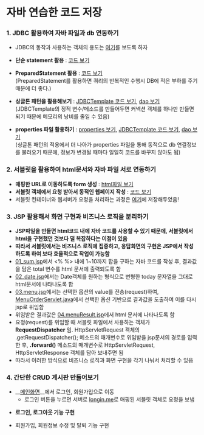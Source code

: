 # 자바 연습한 코드 저장
### 1. JDBC 활용하여 자바 파일과 db 연동하기  
*  JDBC의 동작과 사용하는 객체의 용도는 [여기](https://junu0516.tistory.com/45?category=926619)를 보도록 하자   
* __단순 statement 활용__ : [코드 보기](https://github.com/junu0516/java-practice/blob/main/java%26sql%20%EC%97%B0%EB%8F%99%ED%95%98%EA%B8%B0/01_Statement/src/com/kh/member/model/dao/MemberDAO.java)   

* __PreparedStatement 활용__ : [코드 보기](https://github.com/junu0516/java-practice/blob/main/java%26sql%20%EC%97%B0%EB%8F%99%ED%95%98%EA%B8%B0/02_PreparedStatement/src/com/kh/member/model/dao/MemberDAO.java)   
(PreparedStatement를 활용하면 쿼리의 반복적인 수행시 DB에 적은 부하를 주기 때문에 더 좋다.)   

* __싱글톤 패턴을 활용해보기__ : [JDBCTemplate 코드 보기](https://github.com/junu0516/java-practice/blob/main/java%26sql%20%EC%97%B0%EB%8F%99%ED%95%98%EA%B8%B0/03_Singleton_Service/src/com/kh/common/JDBCTemplate.java), [dao 보기](https://github.com/junu0516/java-practice/blob/main/java%26sql%20%EC%97%B0%EB%8F%99%ED%95%98%EA%B8%B0/03_Singleton_Service/src/com/kh/member/model/dao/MemberDAO.java)   
(JDBCTemplate의 정적 변수/메소드를 만들어두면 커넥션 객체를 하나만 만들면 되기 때문에 메모리의 낭비를 줄일 수 있음)   

* __properties 파일 활용하기__ : [properties 보기](https://github.com/junu0516/java-practice/tree/main/java%26sql%20%EC%97%B0%EB%8F%99%ED%95%98%EA%B8%B0/04_Properties/resources), [JDBCTemplate 코드 보기](https://github.com/junu0516/java-practice/blob/main/java%26sql%20%EC%97%B0%EB%8F%99%ED%95%98%EA%B8%B0/04_Properties/src/com/kh/common/JDBCTemplate.java), [dao 보기](https://github.com/junu0516/java-practice/blob/main/java%26sql%20%EC%97%B0%EB%8F%99%ED%95%98%EA%B8%B0/04_Properties/src/com/kh/member/model/dao/MemberDAO.java)     
(싱글톤 패턴의 적용에서 더 나아가 properties 파일을 통해 동적으로 db 연결정보를 불러오기 때문에, 정보가 변경될 때마다 일일히 코드를 바꾸지 않아도 됨)   

### 2. 서블릿을 활용하여 html문서와 자바 파일 서로 연동하기   
* __매핑한 URL로 이동하도록 form 생성__ : [html파일 보기](https://github.com/junu0516/java-practice/blob/main/servletExample/WebContent/views/testServlet.html)   
* __서블릿 객체에서 요청 받아서 동적인 웹페이지 작성__ : [코드 보기](https://github.com/junu0516/java-practice/blob/main/servletExample/src/com/serverlets/TestServlet.java)      
* 서블릿 컨테이너와 웹서버가 요청을 처리하는 과정은 [여기](https://junu0516.tistory.com/65)에 저장해두었음!   

### 3. JSP 활용해서 화면 구현과 비즈니스 로직을 분리하기
* __JSP파일을 만들면 html코드 내에 자바 코드를 사용할 수 있기 때문에, 서블릿에서 html을 구현했던 것보다 덜 복잡하다는 이점이 있음__  
* __따라서 서블릿에서는 비즈니스 로직에 집중하고, 응답화면의 구현은 JSP에서 작성하도록 하여 보다 효율적으로 작업이 가능함__   
* [01_sum.jsp](https://github.com/junu0516/java-practice/blob/main/jspProject/WebContent/views/01_sum.jsp)에서 <% %> 내에 1~10까지 합을 구하는 자바 코드를 작성 후, 결과값을 담은 total 변수를 html 문서에 출력되도록 함   
* [02_date.jsp](https://github.com/junu0516/java-practice/blob/main/jspProject/WebContent/views/02_date.jsp)에서는 Date객체를 원하는 형식으로 변형한 today 문자열을 그대로 html문서에 나타나도록 함   
* [03.menu.jsp](https://github.com/junu0516/java-practice/blob/main/jspProject/WebContent/views/03_menu.jsp)에서는 선택한 옵션의 value를 전송(request)하여, [MenuOrderServlet.java](https://github.com/junu0516/java-practice/blob/main/jspProject/src/com/kh/controller/MenuOrderServlet.java)에서 선택한 옵션 기반으로 결과값을 도출하여 이를 다시 jsp로 위임함   
* 위임받은 결과값은 [04.menuResult.jsp](https://github.com/junu0516/java-practice/blob/main/jspProject/WebContent/views/04_menuResult.jsp)에서 html 문서에 나타나도록 함   
* 요청(request)를 위임할 때 서블릿 파일에서 사용하는 객체가 __RequestDispatcher__ 임. HttpServletRequest 객체의 .getRequestDispatcher(); 메소드의 매개변수로 위임받을 jsp문서의 경로를 입력한 후, __.forward()__ 메소드의 매개변수로 HttpServletRequest, HttpServletResponse 객체를 담아 보내주면 됨   
* 따라서 이러한 방식으로 비즈니스 로직과 화면 구현을 각기 나눠서 처리할 수 있음   

### 4. 간단한 CRUD 게시판 만들어보기
-  __[메인화면](https://github.com/junu0516/java-practice/blob/main/jsp_CRUD%EA%B2%8C%EC%8B%9C%ED%8C%90%20%EB%A7%8C%EB%93%A4%EC%96%B4%EB%B3%B4%EA%B8%B0/WebContent/views/common/menubar.jsp)__에서 로그인, 회원가입으로 이동   
    - 로그인 버튼을 누르면 서버로 [longin.me](https://github.com/junu0516/java-practice/blob/main/jsp_CRUD%EA%B2%8C%EC%8B%9C%ED%8C%90%20%EB%A7%8C%EB%93%A4%EC%96%B4%EB%B3%B4%EA%B8%B0/src/com/kh/member/controller/LoginServlet.java)로 매핑된 서블릿 객체로 요청을 보냄
* __로그인, 로그아웃 기능 구현__ 

   
* 회원가입, 회원정보 수정 및 탈퇴 기능 구현  


